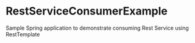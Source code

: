 # RestServiceConsumerExample
Sample Spring application to demonstrate consuming Rest Service using RestTemplate
